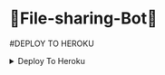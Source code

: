 # 🔰File-sharing-Bot🔰

#DEPLOY TO HEROKU
<details><summary>Deploy To Heroku</summary>
<p>
<br>
<a href="https://heroku.com/deploy?template=https://github.com/arjunsangu/force-sub-file-shaire">
  <img src="https://www.herokucdn.com/deploy/button.svg" alt="Deploy">
</a>
</p>
</details>
